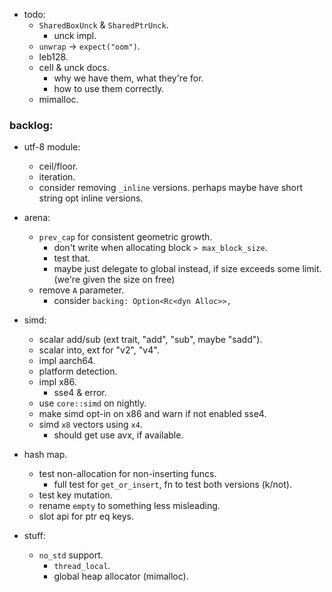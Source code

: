 
- todo:
    - `SharedBoxUnck` & `SharedPtrUnck`.
        - unck impl.
    - `unwrap` -> `expect("oom")`.
    - leb128.
    - cell & unck docs.
        - why we have them, what they're for.
        - how to use them correctly.
    - mimalloc.



### backlog:

- utf-8 module:
    - ceil/floor.
    - iteration.
    - consider removing `_inline` versions.
      perhaps maybe have short string opt inline versions.

- arena:
    - `prev_cap` for consistent geometric growth.
        - don't write when allocating block `> max_block_size`.
        - test that.
        - maybe just delegate to global instead, if size exceeds some limit.
          (we're given the size on free)
    - remove `A` parameter.
        - consider `backing: Option<Rc<dyn Alloc>>,`

- simd:
    - scalar add/sub (ext trait, "add", "sub", maybe "sadd").
    - scalar into, ext for "v2", "v4".
    - impl aarch64.
    - platform detection.
    - impl x86.
        - sse4 & error.
    - use `core::simd` on nightly.
    - make simd opt-in on x86 and warn if not enabled sse4.
    - simd `x8` vectors using `x4`.
        - should get use avx, if available.

- hash map.
    - test non-allocation for non-inserting funcs.
        - full test for `get_or_insert`, fn to test both versions (k/not).
    - test key mutation.
    - rename `empty` to something less misleading.
    - slot api for ptr eq keys.

- stuff:
    - `no_std` support.
        - `thread_local`.
        - global heap allocator (mimalloc).


